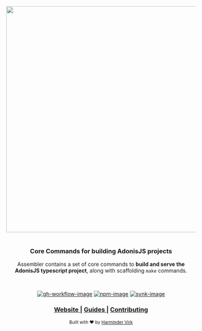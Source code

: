 <div align="center">
  <img src="https://res.cloudinary.com/adonisjs/image/upload/q_100/v1558612869/adonis-readme_zscycu.jpg" width="600px">
</div>

<br />

<div align="center">
  <h3> Core Commands for building AdonisJS projects </h3>
  <p>
    Assembler contains a set of core commands to <strong>build and serve the AdonisJS typescript project</strong>, along with scaffolding <code>make</code> commands.
  </p>
</div>

<br />

<div align="center">

[![gh-workflow-image]][gh-workflow-url] [![npm-image]][npm-url] [![synk-image]][synk-url]

</div>

<div align="center">
  <h3>
    <a href="https://preview.adonisjs.com">
      Website
    </a>
    <span> | </span>
    <a href="https://preview.adonisjs.com/guides">
      Guides
    </a>
    <span> | </span>
    <a href="CONTRIBUTING.md">
      Contributing
    </a>
  </h3>
</div>

<div align="center">
  <sub>Built with ❤︎ by <a href="https://twitter.com/AmanVirk1">Harminder Virk</a>
</div>

[gh-workflow-image]: https://img.shields.io/github/workflow/status/adonisjs/assembler/test?style=for-the-badge
[gh-workflow-url]: https://github.com/adonisjs/assembler/actions/workflows/test.yml "Github action"

[npm-image]: https://img.shields.io/npm/v/@adonisjs/assembler/latest.svg?style=for-the-badge&logo=npm
[npm-url]: https://npmjs.org/package/@adonisjs/assembler/v/latest "npm"

[synk-image]: https://img.shields.io/snyk/vulnerabilities/github/adonisjs/assembler?label=Synk%20Vulnerabilities&style=for-the-badge
[synk-url]: https://snyk.io/test/github/adonisjs/assembler?targetFile=package.json "synk"

